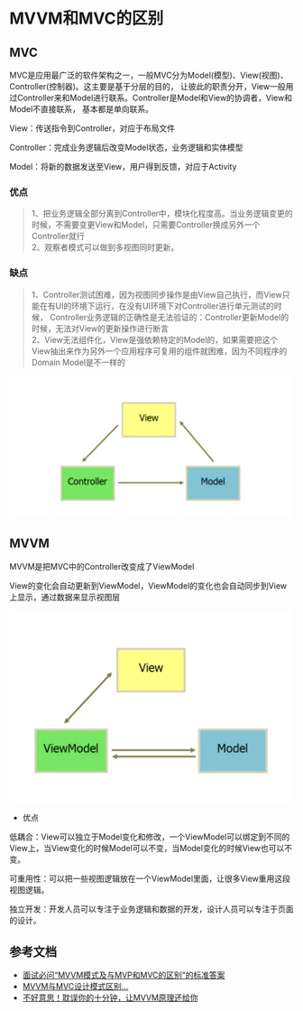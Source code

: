 # MVVM和MVC的区别
## MVC
MVC是应用最广泛的软件架构之一，一般MVC分为Model(模型)、View(视图)、Controller(控制器)。这主要是基于分层的目的，
让彼此的职责分开，View一般用过Controller来和Model进行联系。Controller是Model和View的协调者，View和Model不直接联系，
基本都是单向联系。

View：传送指令到Controller，对应于布局文件

Controller：完成业务逻辑后改变Model状态，业务逻辑和实体模型

Model：将新的数据发送至View，用户得到反馈，对应于Activity

### 优点
>1、把业务逻辑全部分离到Controller中，模块化程度高。当业务逻辑变更的时候，不需要变更View和Model，只需要Controller换成另外一个Controller就行<br>
2、观察者模式可以做到多视图同时更新。

### 缺点
>1、Controller测试困难，因为视图同步操作是由View自己执行，而View只能在有UI的环境下运行，在没有UI环境下对Controller进行单元测试的时候，
Controller业务逻辑的正确性是无法验证的：Controller更新Model的时候，无法对View的更新操作进行断言<br>
2、View无法组件化，View是强依赖特定的Model的，如果需要把这个View抽出来作为另外一个应用程序可复用的组件就困难，因为不同程序的Domain Model是不一样的


![mahua](./MVVM.png)

## MVVM
MVVM是把MVC中的Controller改变成了ViewModel

View的变化会自动更新到ViewModel，ViewModel的变化也会自动同步到View上显示，通过数据来显示视图层

![mahua](./MVC.png)

* 优点

低耦合：View可以独立于Model变化和修改，一个ViewModel可以绑定到不同的View上，当View变化的时候Model可以不变，当Model变化的时候View也可以不变。

可重用性：可以把一些视图逻辑放在一个ViewModel里面，让很多View重用这段视图逻辑。

独立开发：开发人员可以专注于业务逻辑和数据的开发，设计人员可以专注于页面的设计。


## 参考文档

* [面试必问“MVVM模式及与MVP和MVC的区别”的标准答案](https://zhuanlan.zhihu.com/p/87752772)
* [MVVM与MVC设计模式区别...](https://juejin.cn/post/6844903854782283790)
* [不好意思！耽误你的十分钟，让MVVM原理还给你](https://juejin.cn/post/6844903586103558158)

